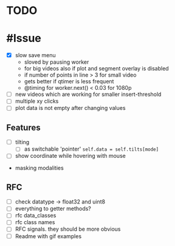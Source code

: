 # TODO

# #Issue

- [x] slow save menu
  - sloved by pausing worker
  - for big videos also if plot and segment overlay is disabled
  - if number of points in line > 3 for small video
  - gets better if qtimer is less frequent
  - @timing for worker.next() < 0.03 for 1080p
- [ ] new videos which are working for smaller insert-threshold
- [ ] multiple xy clicks
- [ ] plot data is not empty after changing values

## Features

- [ ] tilting
  - [ ] as switchable 'pointer' `self.data = self.tilts[mode]`
- [ ] show coordinate while hovering with mouse
- masking modalities

## RFC

- [ ] check datatype -> float32 and uint8
- [ ] everything to getter methods?
- [ ] rfc data_classes
- [ ] rfc class names
- [ ] RFC signals. they should be more obvious
- [ ] Readme with gif examples

